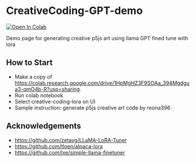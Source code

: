# CreativeCoding-GPT-demo

<a href="https://colab.research.google.com/drive/1HpMgHZ3F9SOAa_394Mgdgua3-qmO4b-R?usp=sharing" target="_parent"><img src="https://colab.research.google.com/assets/colab-badge.svg" alt="Open In Colab"/></a>

Demo page for generating creative p5js art using llama GPT fined tune with lora

## How to Start

* Make a copy of https://colab.research.google.com/drive/1HpMgHZ3F9SOAa_394Mgdgua3-qmO4b-R?usp=sharing.
* Run colab notebook
* Select creative-coding-lora on UI
* Sample instruction: generate p5js creative art code by reona396


## Acknowledgements

* https://github.com/zetavg/LLaMA-LoRA-Tuner
* https://github.com/tloen/alpaca-lora
* https://github.com/lxe/simple-llama-finetuner
